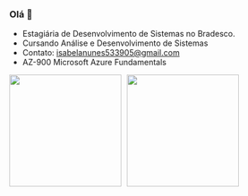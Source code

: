 ### Olá 👋

- Estagiária de Desenvolvimento de Sistemas no Bradesco.
- Cursando Análise e Desenvolvimento de Sistemas
- Contato: isabelanunes533905@gmail.com
- AZ-900 Microsoft Azure Fundamentals


<div style="display: flex; align-items: center; gap: 10px;">
 <img src= "https://github-readme-stats.vercel.app/api?username=IsabelaNz&theme=outrun&show_icons=true&hide_border=true&count_private=true" style="height: 200px;" />

  <img src= "https://github-readme-stats.vercel.app/api/top-langs/?username=IsabelaNz&theme=outrun&show_icons=true&hide_border=true&layout=compact" style="height: 200px;" />
</div>



